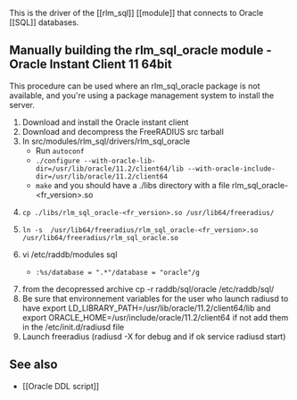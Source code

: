 This is the driver of the [[rlm_sql]] [[module]] that connects to Oracle [[SQL]] databases.

## Manually building the rlm_sql_oracle module - Oracle Instant Client 11 64bit
This procedure can be used where an rlm_sql_oracle package is not available, and you're using a package management system to install the server.

1. Download and install the Oracle instant client
2. Download and decompress the FreeRADIUS src tarball
3. In src/modules/rlm_sql/drivers/rlm_sql_oracle
    * Run ``autoconf``
    * ``./configure --with-oracle-lib-dir=/usr/lib/oracle/11.2/client64/lib --with-oracle-include-dir=/usr/lib/oracle/11.2/client64``
    * ``make`` and you should have a ./libs directory with a file rlm_sql_oracle-<fr_version>.so
4.     cp ./libs/rlm_sql_oracle-<fr_version>.so /usr/lib64/freeradius/
6.     ln -s  /usr/lib64/freeradius/rlm_sql_oracle-<fr_version>.so /usr/lib64/freeradius/rlm_sql_oracle.so
6. vi /etc/raddb/modules sql
    *     :%s/database = ".*"/database = "oracle"/g
7. from the decopressed archive cp -r raddb/sql/oracle /etc/raddb/sql/
8. Be sure that environnement variables for the user who launch radiusd to have export LD_LIBRARY_PATH=/usr/lib/oracle/11.2/client64/lib and export ORACLE_HOME=/usr/include/oracle/11.2/client64 if not add them in the /etc/init.d/radiusd file
9. Launch freeradius (radiusd -X for debug and if ok service radiusd start)


## See also
* [[Oracle DDL script]]